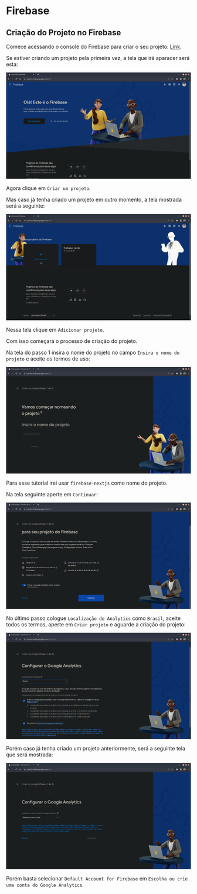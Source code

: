 # Firebase

## Criação do Projeto no Firebase

Comece acessando o console do Firebase para criar o seu projeto: [Link](https://console.firebase.google.com/).

Se estiver criando um projeto pela primeira vez, a tela que irá aparacer será esta:

<img src="images/home-screen.png" alt="Home screen" />

Agora clique em `Criar um projeto`.

Mas caso já tenha criado um projeto em outro momento, a tela mostrada será a seguinte:

<img src="images/add-project-screen.png" alt="Add project screen" />

Nessa tela clique em `Adicionar projeto`.

Com isso começará o processo de criação do projeto.

Na tela do passo 1 insira o nome do projeto no campo `Insira o nome do projeto` e aceite os termos de uso:

<img src="images/screen-for-defining-the-project-name.png" alt="Screen for defining the project name" />

Para esse tutorial irei usar `firebase-nextjs` como nome do projeto.

Na tela seguinte aperte em `Continuar`:

<img src="images/google-analytics-screen.png" alt="Google analytics screen" />

</br>

No último passo cologue `Localização do Analytics` como `Brasil`, aceite todos os termos, aperte em `Criar projeto` e aguarde a criação do projeto:

<img src="images/google-analytics-setup-screen.png" alt="Google analytics setup screen" />

Porém caso já tenha criado um projeto anteriormente, será a seguinte tela que será mostrada:

<img src="images/configure-google-analytics-screen.png" alt="Configure google analytics screen" />

Porém basta selecionar `Default Account for Firebase` em `Escolha ou crie uma conta do Google Analytics`.
